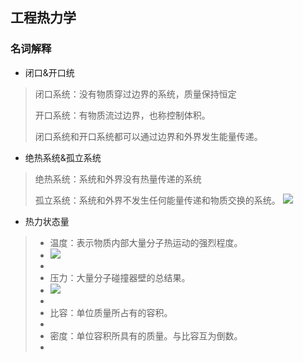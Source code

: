 ## 工程热力学
### 名词解释
- 闭口&开口统
> 闭口系统：没有物质穿过边界的系统，质量保持恒定
>
> 开口系统：有物质流过边界，也称控制体积。
> 
> 闭口系统和开口系统都可以通过边界和外界发生能量传递。

- 绝热系统&孤立系统
> 绝热系统：系统和外界没有热量传递的系统
> 
> 孤立系统：系统和外界不发生任何能量传递和物质交换的系统。
> ![](https://ddns.smpi.top:10000/md_attachments/Pasted%20image%2020220425101233.png)

- 热力状态量
>- 温度：表示物质内部大量分子热运动的强烈程度。
>- ![](https://ddns.smpi.top:10000/md_attachments/Pasted%20image%2020220425101652.png)
>- 
>- 压力：大量分子碰撞器壁的总结果。
>- ![](https://ddns.smpi.top:10000/md_attachments/Pasted%20image%2020220425102133.png)
>- 
>- 比容：单位质量所占有的容积。
>- 
>- 密度：单位容积所具有的质量。与比容互为倒数。
>- 